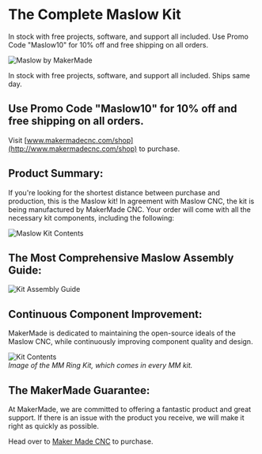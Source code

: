 # The Complete Maslow Kit

In stock with free projects, software, and support all included. Use Promo Code "Maslow10" for 10% off and free shipping on all orders.    

![Maslow by MakerMade](https://raw.githubusercontent.com/vannya/Maslow-kits-Pre-Order-/master/mainpicture.jpg)  

In stock with free projects, software, and support all included. Ships same day.  

## **Use Promo Code "Maslow10" for 10% off and free shipping on all orders.**  

Visit [www.makermadecnc.com/shop](http://www.makermadecnc.com/shop) to purchase.  

## **Product Summary:**  

If you're looking for the shortest distance between purchase and production, this is the Maslow kit! In agreement with Maslow CNC, the kit is being manufactured by MakerMade CNC. Your order will come with all the necessary kit components, including the following:  

![Maslow Kit Contents](https://raw.githubusercontent.com/vannya/Maslow-kits-Pre-Order-/master/maslowkitcontents.png)  


## **The Most Comprehensive Maslow Assembly Guide:**  

![Kit Assembly Guide](https://raw.githubusercontent.com/vannya/Maslow-kits-Pre-Order-/master/assemblyguide.png)  

## **Continuous Component Improvement:**  

MakerMade is dedicated to maintaining the open-source ideals of the Maslow CNC, while continuously improving component quality and design.  

![Kit Contents](https://raw.githubusercontent.com/vannya/Maslow-kits-Pre-Order-/master/kitcontents.png)  
*Image of the MM Ring Kit, which comes in every MM kit.*  

## **The MakerMade Guarantee:**  

At MakerMade, we are committed to offering a fantastic product and great support.  If there is an issue with the product you receive, we will make it right as quickly as possible.  

Head over to [Maker Made CNC](https://www.makermadecnc.com/shop) to purchase.  
